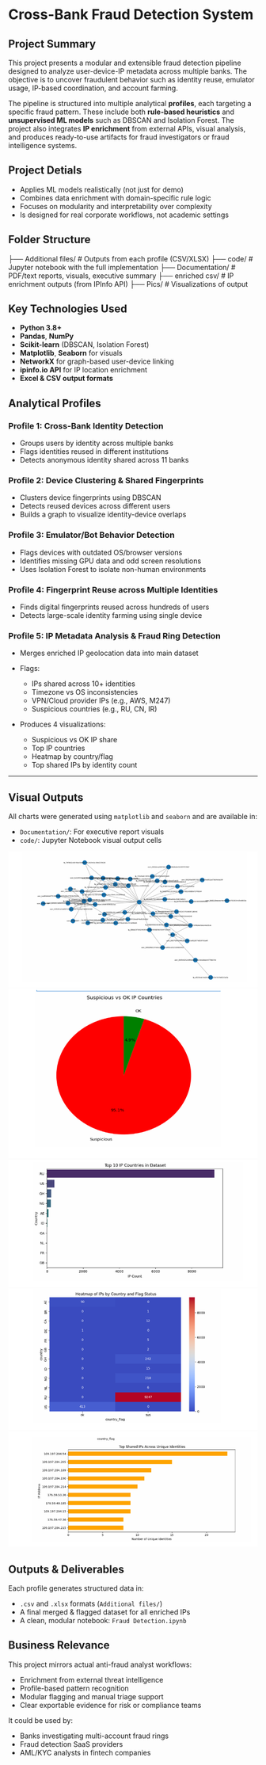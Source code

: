 # Cross-Bank Fraud Detection System

## Project Summary

This project presents a modular and extensible fraud detection pipeline designed to analyze user-device-IP metadata across multiple banks. The objective is to uncover fraudulent behavior such as identity reuse, emulator usage, IP-based coordination, and account farming.

The pipeline is structured into multiple analytical **profiles**, each targeting a specific fraud pattern. These include both **rule-based heuristics** and **unsupervised ML models** such as DBSCAN and Isolation Forest. The project also integrates **IP enrichment** from external APIs, visual analysis, and produces ready-to-use artifacts for fraud investigators or fraud intelligence systems.


## Project Detials

* Applies ML models realistically (not just for demo)
* Combines data enrichment with domain-specific rule logic
* Focuses on modularity and interpretability over complexity
* Is designed for real corporate workflows, not academic settings


## Folder Structure


├── Additional files/       # Outputs from each profile (CSV/XLSX)
├── code/                   # Jupyter notebook with the full implementation
├── Documentation/          # PDF/text reports, visuals, executive summary
├── enriched csv/           # IP enrichment outputs (from IPInfo API)
├── Pics/                   # Visualizations of output


## Key Technologies Used

* **Python 3.8+**
* **Pandas**, **NumPy**
* **Scikit-learn** (DBSCAN, Isolation Forest)
* **Matplotlib**, **Seaborn** for visuals
* **NetworkX** for graph-based user-device linking
* **ipinfo.io API** for IP location enrichment
* **Excel & CSV output formats**



## Analytical Profiles

### Profile 1: Cross-Bank Identity Detection

* Groups users by identity across multiple banks
* Flags identities reused in different institutions
* Detects anonymous identity shared across 11 banks

### Profile 2: Device Clustering & Shared Fingerprints

* Clusters device fingerprints using DBSCAN
* Detects reused devices across different users
* Builds a graph to visualize identity-device overlaps



### Profile 3: Emulator/Bot Behavior Detection

* Flags devices with outdated OS/browser versions
* Identifies missing GPU data and odd screen resolutions
* Uses Isolation Forest to isolate non-human environments

### Profile 4: Fingerprint Reuse across Multiple Identities

* Finds digital fingerprints reused across hundreds of users
* Detects large-scale identity farming using single device

### Profile 5: IP Metadata Analysis & Fraud Ring Detection

* Merges enriched IP geolocation data into main dataset
* Flags:

  * IPs shared across 10+ identities
  * Timezone vs OS inconsistencies
  * VPN/Cloud provider IPs (e.g., AWS, M247)
  * Suspicious countries (e.g., RU, CN, IR)
* Produces 4 visualizations:

  * Suspicious vs OK IP share
  * Top IP countries
  * Heatmap by country/flag
  * Top shared IPs by identity count

---

## Visual Outputs

All charts were generated using `matplotlib` and `seaborn` and are available in:

* `Documentation/`: For executive report visuals
* `code/`: Jupyter Notebook visual output cells

![identites sharing device fingerprints ](./pics/identitessharingdevicefingerprints.png)
![suspicious vs OK IP  countries](./pics/suspiciousvsOKIPcountries.png)
![top 10 countries assosiated with fraud action](./pics/top10countries.png)
![Heatmap of IPs by country and flag status](./pics/heatmap.png)
![Top shared IP across unique identites](./pics/topsharedIps.png)


## Outputs & Deliverables

Each profile generates structured data in:

* `.csv` and `.xlsx` formats (`Additional files/`)
* A final merged & flagged dataset for all enriched IPs
* A clean, modular notebook: `Fraud Detection.ipynb`


## Business Relevance

This project mirrors actual anti-fraud analyst workflows:

* Enrichment from external threat intelligence
* Profile-based pattern recognition
* Modular flagging and manual triage support
* Clear exportable evidence for risk or compliance teams

It could be used by:

* Banks investigating multi-account fraud rings
* Fraud detection SaaS providers
* AML/KYC analysts in fintech companies

